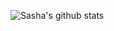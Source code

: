 ![Sasha's github stats](https://github-readme-stats.vercel.app/api?username=Nyaanity&count_private=true&show_icons=true&include_all_commits=true&hide_border=true&count_private=true&theme=radical&bg_color=00000000)
